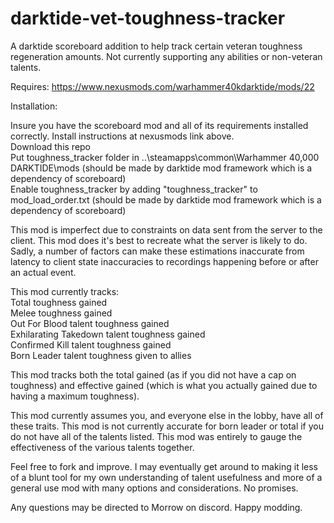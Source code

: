 # darktide-vet-toughness-tracker
 
A darktide scoreboard addition to help track certain veteran toughness regeneration amounts. Not currently supporting any abilities or non-veteran talents.

Requires: https://www.nexusmods.com/warhammer40kdarktide/mods/22

Installation:

Insure you have the scoreboard mod and all of its requirements installed correctly. Install instructions at nexusmods link above.  
Download this repo  
Put toughness_tracker folder in ..\steamapps\common\Warhammer 40,000 DARKTIDE\mods (should be made by darktide mod framework which is a dependency of scoreboard)  
Enable toughness_tracker by adding "toughness_tracker" to mod_load_order.txt (should be made by darktide mod framework which is a dependency of scoreboard)  

This mod is imperfect due to constraints on data sent from the server to the client. This mod does it's best to recreate what the server is likely to do. Sadly, a number of factors can make these estimations inaccurate from latency to client state inaccuracies to recordings happening before or after an actual event.

This mod currently tracks:  
Total toughness gained  
Melee toughness gained  
Out For Blood talent toughness gained  
Exhilarating Takedown talent toughness gained  
Confirmed Kill talent toughness gained  
Born Leader talent toughness given to allies  

This mod tracks both the total gained (as if you did not have a cap on toughness) and effective gained (which is what you actually gained due to having a maximum toughness).

This mod currently assumes you, and everyone else in the lobby, have all of these traits. This mod is not currently accurate for born leader or total if you do not have all of the talents listed. This mod was entirely to gauge the effectiveness of the various talents together.

Feel free to fork and improve. I may eventually get around to making it less of a blunt tool for my own understanding of talent usefulness and more of a general use mod with many options and considerations. No promises.

Any questions may be directed to Morrow on discord. Happy modding.
